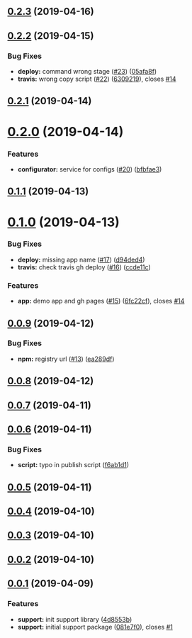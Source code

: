 ## [0.2.3](https://github.com/miguelramos/ng-lab/compare/0.2.2...0.2.3) (2019-04-16)



## [0.2.2](https://github.com/miguelramos/ng-lab/compare/0.2.1...0.2.2) (2019-04-15)


### Bug Fixes

* **deploy:** command wrong stage ([#23](https://github.com/miguelramos/ng-lab/issues/23)) ([05afa8f](https://github.com/miguelramos/ng-lab/commit/05afa8f))
* **travis:** wrong copy script ([#22](https://github.com/miguelramos/ng-lab/issues/22)) ([6309219](https://github.com/miguelramos/ng-lab/commit/6309219)), closes [#14](https://github.com/miguelramos/ng-lab/issues/14)



## [0.2.1](https://github.com/miguelramos/ng-lab/compare/0.2.0...0.2.1) (2019-04-14)



# [0.2.0](https://github.com/miguelramos/ng-lab/compare/0.1.1...0.2.0) (2019-04-14)


### Features

* **configurator:** service for configs ([#20](https://github.com/miguelramos/ng-lab/issues/20)) ([bfbfae3](https://github.com/miguelramos/ng-lab/commit/bfbfae3))



## [0.1.1](https://github.com/miguelramos/ng-lab/compare/0.1.0...0.1.1) (2019-04-13)



# [0.1.0](https://github.com/miguelramos/ng-lab/compare/0.0.9...0.1.0) (2019-04-13)


### Bug Fixes

* **deploy:** missing app name ([#17](https://github.com/miguelramos/ng-lab/issues/17)) ([d94ded4](https://github.com/miguelramos/ng-lab/commit/d94ded4))
* **travis:** check travis gh deploy ([#16](https://github.com/miguelramos/ng-lab/issues/16)) ([ccde11c](https://github.com/miguelramos/ng-lab/commit/ccde11c))


### Features

* **app:** demo app and gh pages ([#15](https://github.com/miguelramos/ng-lab/issues/15)) ([6fc22cf](https://github.com/miguelramos/ng-lab/commit/6fc22cf)), closes [#14](https://github.com/miguelramos/ng-lab/issues/14)



## [0.0.9](https://github.com/miguelramos/ng-lab/compare/0.0.8...0.0.9) (2019-04-12)


### Bug Fixes

* **npm:** registry url ([#13](https://github.com/miguelramos/ng-lab/issues/13)) ([ea289df](https://github.com/miguelramos/ng-lab/commit/ea289df))



## [0.0.8](https://github.com/miguelramos/ng-lab/compare/0.0.7...0.0.8) (2019-04-12)



## [0.0.7](https://github.com/miguelramos/ng-lab/compare/0.0.6...0.0.7) (2019-04-11)



## [0.0.6](https://github.com/miguelramos/ng-lab/compare/0.0.5...0.0.6) (2019-04-11)


### Bug Fixes

* **script:** typo in publish script ([f6ab1d1](https://github.com/miguelramos/ng-lab/commit/f6ab1d1))



## [0.0.5](https://github.com/miguelramos/ng-lab/compare/0.0.4...0.0.5) (2019-04-11)



## [0.0.4](https://github.com/miguelramos/ng-lab/compare/0.0.3...0.0.4) (2019-04-10)



## [0.0.3](https://github.com/miguelramos/ng-lab/compare/0.0.2...0.0.3) (2019-04-10)



## [0.0.2](https://github.com/miguelramos/ng-lab/compare/0.0.1...0.0.2) (2019-04-10)



## [0.0.1](https://github.com/miguelramos/ng-lab/compare/4d8553b...0.0.1) (2019-04-09)


### Features

* **support:** init support library ([4d8553b](https://github.com/miguelramos/ng-lab/commit/4d8553b))
* **support:** initial support package ([081e7f0](https://github.com/miguelramos/ng-lab/commit/081e7f0)), closes [#1](https://github.com/miguelramos/ng-lab/issues/1)



